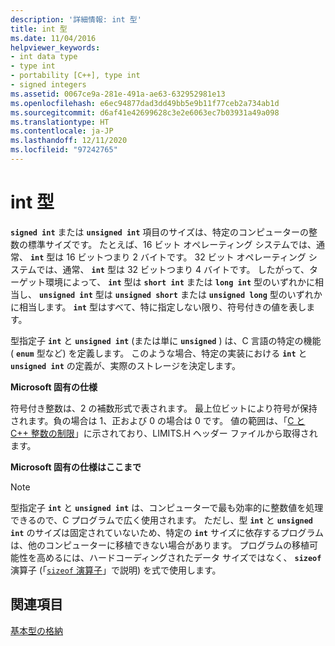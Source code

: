 ```yaml
---
description: '詳細情報: int 型'
title: int 型
ms.date: 11/04/2016
helpviewer_keywords:
- int data type
- type int
- portability [C++], type int
- signed integers
ms.assetid: 0067ce9a-281e-491a-ae63-632952981e13
ms.openlocfilehash: e6ec94877dad3dd49bb5e9b11f77ceb2a734ab1d
ms.sourcegitcommit: d6af41e42699628c3e2e6063ec7b03931a49a098
ms.translationtype: HT
ms.contentlocale: ja-JP
ms.lasthandoff: 12/11/2020
ms.locfileid: "97242765"
---
```

# <a name="type-int"></a>int 型

**`signed int`** または **`unsigned int`** 項目のサイズは、特定のコンピューターの整数の標準サイズです。 たとえば、16 ビット オペレーティング システムでは、通常、 **`int`** 型は 16 ビットつまり 2 バイトです。 32 ビット オペレーティング システムでは、通常、 **`int`** 型は 32 ビットつまり 4 バイトです。 したがって、ターゲット環境によって、 **`int`** 型は **`short int`** または **`long int`** 型のいずれかに相当し、 **`unsigned int`** 型は **`unsigned short`** または **`unsigned long`** 型のいずれかに相当します。 **`int`** 型はすべて、特に指定しない限り、符号付きの値を表します。

型指定子 **`int`** と **`unsigned int`** (または単に **`unsigned`** ) は、C 言語の特定の機能 ( **`enum`** 型など) を定義します。 このような場合、特定の実装における **`int`** と **`unsigned int`** の定義が、実際のストレージを決定します。

**Microsoft 固有の仕様**

符号付き整数は、2 の補数形式で表されます。 最上位ビットにより符号が保持されます。負の場合は 1、正および 0 の場合は 0 です。 値の範囲は、「[C と C++ 整数の制限](../c-language/cpp-integer-limits.md)」に示されており、LIMITS.H ヘッダー ファイルから取得されます。

**Microsoft 固有の仕様はここまで**

> [!NOTE]
> 型指定子 **`int`** と **`unsigned int`** は、コンピューターで最も効率的に整数値を処理できるので、C プログラムで広く使用されます。 ただし、型 **`int`** と **`unsigned int`** のサイズは固定されていないため、特定の **`int`** サイズに依存するプログラムは、他のコンピューターに移植できない場合があります。 プログラムの移植可能性を高めるには、ハードコーディングされたデータ サイズではなく、 **`sizeof`** 演算子 (「[`sizeof` 演算子](../c-language/sizeof-operator-c.md)」で説明) を式で使用します。

## <a name="see-also"></a>関連項目

[基本型の格納](../c-language/storage-of-basic-types.md)
